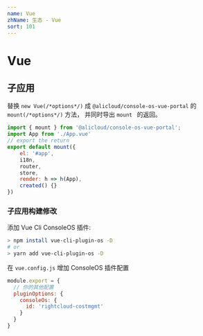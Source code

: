 ```yaml
---
name: Vue
zhName: 生态 - Vue
sort: 101
---
```


# Vue

## 子应用

替换 ```new Vue(/*options*/)``` 成 ```@alicloud/console-os-vue-portal``` 的 ```mount(/*options*/)```  方法， 并同时导出 ```mount ``` 的返回。

```javascript
import { mount } from '@alicloud/console-os-vue-portal';
import App from './App.vue'
// export the return
export default mount({
    el: '#app',
    i18n,
    router,
    store,
    render: h => h(App),
    created() {}
})
```

### 子应用构建修改

添加 Vue Cli ConsoleOS 插件:

```bash
> npm install vue-cli-plugin-os -D
# or
> yarn add vue-cli-plugin-os -D
```

在 ```vue.config.js``` 增加 ConsoleOS 插件配置

```javascript
module.export = {
  // 你的其他配置
  pluginOptions: {
    consoleOs: {
      id: 'rightcloud-costmgmt'
    }
  }
}
```